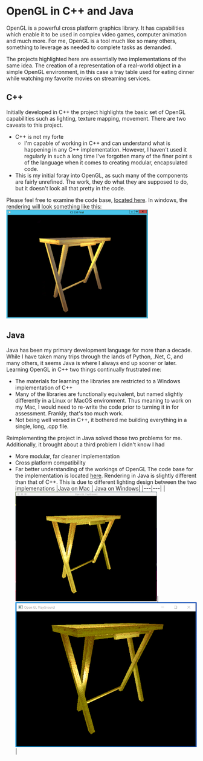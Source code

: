 # OpenGL in C++ and Java
OpenGL is a powerful cross platform graphics library. It has capabilities which enable it to be used in complex video games, computer animation and much more. For me, OpenGL is a tool much like so many others, something to leverage as needed to complete tasks as demanded.

The projects highlighted here are essentially two implementations of the same idea. The creation of a representation of a real-world object in a simple OpenGL environment, in this case a tray table used for eating dinner while watching my favorite movies on streaming services.

## C++
Initially developed in C++ the project highlights the basic set of OpenGL capabilities such as lighting, texture mapping, movement. There are two caveats to this project.
- C++ is not my forte
  - I'm capable of working in C++ and can understand what is happening in any C++ implementation. However, I haven't used it regularly in such a long time I've forgotten many of the finer point s of the language when it comes to creating modular, encapsulated code.
- This is my initial foray into OpenGL, as such many of the components are fairly unrefined. The work, they do what they are supposed to do, but it doesn't look all that pretty in the code.

Please feel free to examine the code base, [located here](https://github.com/matthew-spencer-1/openGL_CPP).
In windows, the rendering will look something like this:
<img src="/images/openGL/WindowsSS.png" width="375" height="287"/>

## Java
Java has been my primary development language for more than a decade. While I have taken many trips through the lands of Python, .Net, C, and many others, it seems Java is where I always end up sooner or later. Learning OpenGL in C++ two things continually frustrated me:
- The materials for learning the libraries are restricted to a Windows implementation of C++
 - Many of the libraries are functionally equivalent, but named slightly differently in a Linux or MacOS environment. Thus meaning to work on my Mac, I would need to re-write the code prior to turning it in for assessment. Frankly, that's too much work.
 - Not being well versed in C++, it bothered me building everything in a single, long, .cpp file.

Reimplementing the project in Java solved those two problems for me. Additionally, it brought about a third problem I didn't know I had
- More modular, far cleaner implementation
- Cross platform compatibility
- Far better understanding of the workings of OpenGL
The code base for the implementation is located [here](https://github.com/matthew-spencer-1/openGL_Java).
Rendering in Java is slightly different than that of C++. This is due to different lighting design between the two implemenations
|Java on Mac | Java on Windows|
|---|---|
|<img src="images/openGL/JavaMacSS.png" width="375"/>|<img src="images/openGL/JavaWinSS.png"/>|

